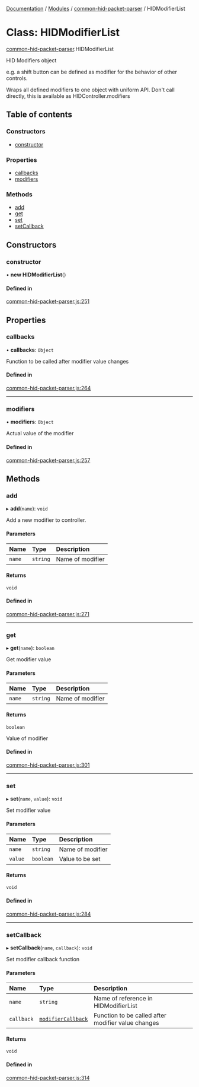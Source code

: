 [Documentation](../README.md) / [Modules](../modules.md) / [common-hid-packet-parser](../modules/common_hid_packet_parser.md) / HIDModifierList

# Class: HIDModifierList

[common-hid-packet-parser](../modules/common_hid_packet_parser.md).HIDModifierList

HID Modifiers object

e.g. a shift button can be defined as modifier for the behavior of other controls.

Wraps all defined modifiers to one object with uniform API.
Don't call directly, this is available as HIDController.modifiers

## Table of contents

### Constructors

- [constructor](common_hid_packet_parser.HIDModifierList.md#constructor)

### Properties

- [callbacks](common_hid_packet_parser.HIDModifierList.md#callbacks)
- [modifiers](common_hid_packet_parser.HIDModifierList.md#modifiers)

### Methods

- [add](common_hid_packet_parser.HIDModifierList.md#add)
- [get](common_hid_packet_parser.HIDModifierList.md#get)
- [set](common_hid_packet_parser.HIDModifierList.md#set)
- [setCallback](common_hid_packet_parser.HIDModifierList.md#setcallback)

## Constructors

### constructor

• **new HIDModifierList**()

#### Defined in

[common-hid-packet-parser.js:251](https://github.com/JoergAtGithub/mixxx/blob/8d2d71e396/res/controllers/common-hid-packet-parser.js#L251)

## Properties

### callbacks

• **callbacks**: `Object`

Function to be called after modifier value changes

#### Defined in

[common-hid-packet-parser.js:264](https://github.com/JoergAtGithub/mixxx/blob/8d2d71e396/res/controllers/common-hid-packet-parser.js#L264)

___

### modifiers

• **modifiers**: `Object`

Actual value of the modifier

#### Defined in

[common-hid-packet-parser.js:257](https://github.com/JoergAtGithub/mixxx/blob/8d2d71e396/res/controllers/common-hid-packet-parser.js#L257)

## Methods

### add

▸ **add**(`name`): `void`

Add a new modifier to controller.

#### Parameters

| Name | Type | Description |
| :------ | :------ | :------ |
| `name` | `string` | Name of modifier |

#### Returns

`void`

#### Defined in

[common-hid-packet-parser.js:271](https://github.com/JoergAtGithub/mixxx/blob/8d2d71e396/res/controllers/common-hid-packet-parser.js#L271)

___

### get

▸ **get**(`name`): `boolean`

Get modifier value

#### Parameters

| Name | Type | Description |
| :------ | :------ | :------ |
| `name` | `string` | Name of modifier |

#### Returns

`boolean`

Value of modifier

#### Defined in

[common-hid-packet-parser.js:301](https://github.com/JoergAtGithub/mixxx/blob/8d2d71e396/res/controllers/common-hid-packet-parser.js#L301)

___

### set

▸ **set**(`name`, `value`): `void`

Set modifier value

#### Parameters

| Name | Type | Description |
| :------ | :------ | :------ |
| `name` | `string` | Name of modifier |
| `value` | `boolean` | Value to be set |

#### Returns

`void`

#### Defined in

[common-hid-packet-parser.js:284](https://github.com/JoergAtGithub/mixxx/blob/8d2d71e396/res/controllers/common-hid-packet-parser.js#L284)

___

### setCallback

▸ **setCallback**(`name`, `callback`): `void`

Set modifier callback function

#### Parameters

| Name | Type | Description |
| :------ | :------ | :------ |
| `name` | `string` | Name of reference in HIDModifierList |
| `callback` | [`modifierCallback`](../modules/common_hid_packet_parser.md#modifiercallback) | Function to be called after modifier value changes |

#### Returns

`void`

#### Defined in

[common-hid-packet-parser.js:314](https://github.com/JoergAtGithub/mixxx/blob/8d2d71e396/res/controllers/common-hid-packet-parser.js#L314)
